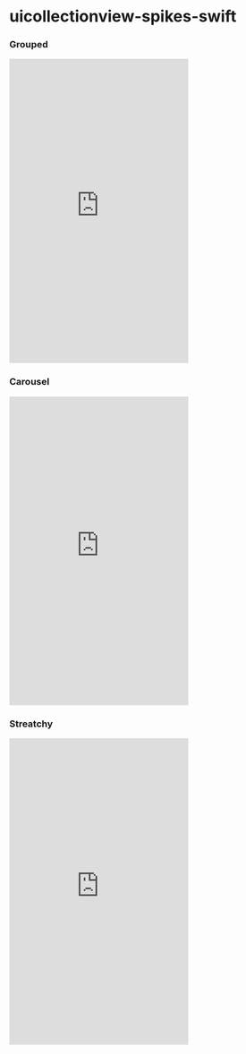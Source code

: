 # uicollectionview-spikes-swift

### Grouped
<p><iframe src='https://gfycat.com/ifr/GiddyAromaticHypacrosaurus' frameborder='0' scrolling='no' allowfullscreen width='320' height='544'></iframe></p>

### Carousel
<p><iframe src='https://gfycat.com/ifr/WarmheartedRecklessLabradorretriever' frameborder='0' scrolling='no' allowfullscreen width='320' height='552'></iframe></p>

### Streatchy
<p><iframe src='https://gfycat.com/ifr/TatteredSlushyApisdorsatalaboriosa' frameborder='0' scrolling='no' allowfullscreen width='320' height='547.5'></iframe></p>

